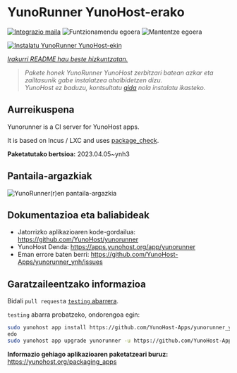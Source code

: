 <!--
Ohart ongi: README hau automatikoki sortu da <https://github.com/YunoHost/apps/tree/master/tools/readme_generator>ri esker
EZ editatu eskuz.
-->

# YunoRunner YunoHost-erako

[![Integrazio maila](https://dash.yunohost.org/integration/yunorunner.svg)](https://ci-apps.yunohost.org/ci/apps/yunorunner/) ![Funtzionamendu egoera](https://ci-apps.yunohost.org/ci/badges/yunorunner.status.svg) ![Mantentze egoera](https://ci-apps.yunohost.org/ci/badges/yunorunner.maintain.svg)

[![Instalatu YunoRunner YunoHost-ekin](https://install-app.yunohost.org/install-with-yunohost.svg)](https://install-app.yunohost.org/?app=yunorunner)

*[Irakurri README hau beste hizkuntzatan.](./ALL_README.md)*

> *Pakete honek YunoRunner YunoHost zerbitzari batean azkar eta zailtasunik gabe instalatzea ahalbidetzen dizu.*  
> *YunoHost ez baduzu, kontsultatu [gida](https://yunohost.org/install) nola instalatu ikasteko.*

## Aurreikuspena

Yunorunner is a CI server for YunoHost apps.

It is based on Incus / LXC and uses [package_check](https://github.com/YunoHost/package_check).


**Paketatutako bertsioa:** 2023.04.05~ynh3

## Pantaila-argazkiak

![YunoRunner(r)en pantaila-argazkia](./doc/screenshots/screenshot.png)

## Dokumentazioa eta baliabideak

- Jatorrizko aplikazioaren kode-gordailua: <https://github.com/YunoHost/yunorunner>
- YunoHost Denda: <https://apps.yunohost.org/app/yunorunner>
- Eman errore baten berri: <https://github.com/YunoHost-Apps/yunorunner_ynh/issues>

## Garatzaileentzako informazioa

Bidali `pull request`a [`testing` abarrera](https://github.com/YunoHost-Apps/yunorunner_ynh/tree/testing).

`testing` abarra probatzeko, ondorengoa egin:

```bash
sudo yunohost app install https://github.com/YunoHost-Apps/yunorunner_ynh/tree/testing --debug
edo
sudo yunohost app upgrade yunorunner -u https://github.com/YunoHost-Apps/yunorunner_ynh/tree/testing --debug
```

**Informazio gehiago aplikazioaren paketatzeari buruz:** <https://yunohost.org/packaging_apps>
